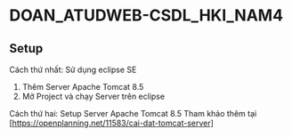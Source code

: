 # DOAN_ATUDWEB-CSDL_HKI_NAM4
## Setup
Cách thứ nhất: Sử dụng eclipse SE
1. Thêm Server Apache Tomcat 8.5
2. Mở Project và chạy Server trên eclipse

Cách thứ hai: Setup Server Apache Tomcat 8.5
Tham khảo thêm tại [https://openplanning.net/11583/cai-dat-tomcat-server]
